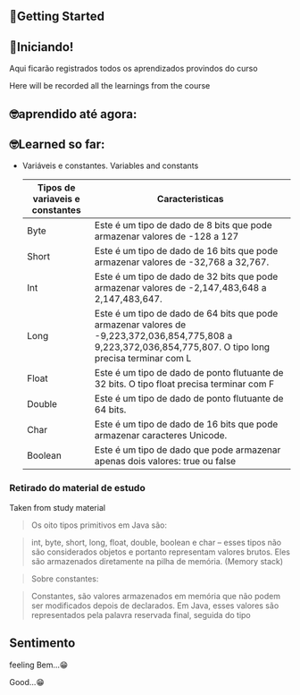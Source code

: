 ## 🤞Getting Started
##  🤞Iniciando!

Aqui ficarão registrados todos os aprendizados provindos do curso

Here will be recorded all the learnings from the course

## 🤓aprendido até agora: 
## 🤓Learned so far:
- Variáveis e constantes.
   Variables and constants

  | Tipos de variaveis e constantes  | Caracteristicas |
  | ------------- | ------------- |
  | Byte  | Este é um tipo de dado de 8 bits que pode armazenar valores de -128 a 127   |
  | Short  | Este é um tipo de dado de 16 bits que pode armazenar valores de -32,768 a 32,767.  |
  | Int  | Este é um tipo de dado de 32 bits que pode armazenar valores de -2,147,483,648 a 2,147,483,647.  |
  | Long  | Este é um tipo de dado de 64 bits que pode armazenar valores de -9,223,372,036,854,775,808 a 9,223,372,036,854,775,807. O tipo long precisa terminar com L  |
  | Float  | Este é um tipo de dado de ponto flutuante de 32 bits. O tipo float precisa terminar com F  |
  | Double  | Este é um tipo de dado de ponto flutuante de 64 bits.  |
  | Char  | Este é um tipo de dado de 16 bits que pode armazenar caracteres Unicode.  |
  | Boolean  | Este é um tipo de dado que pode armazenar apenas dois valores: true ou false  |


### Retirado do material de estudo 
Taken from study material
> Os oito tipos primitivos em Java são:

>int, byte, short, long, float, double, boolean e char – esses tipos não são considerados objetos e portanto representam valores brutos. Eles são armazenados diretamente na pilha de memória. (Memory stack)

>Sobre constantes:

>Constantes, são valores armazenados em memória que não podem ser modificados depois de declarados. Em Java, esses valores são representados pela palavra reservada final, seguida do tipo

## Sentimento 
feeling
Bem...😁

Good...😁



